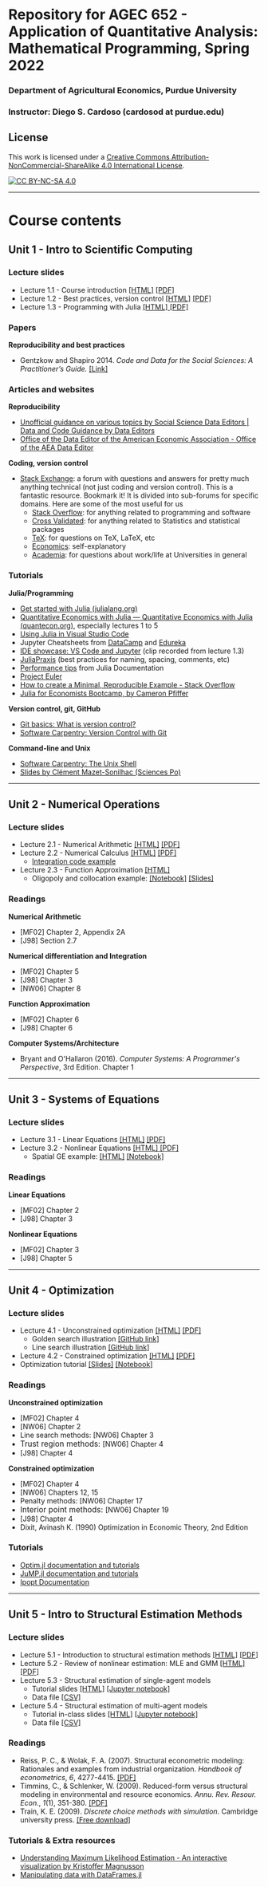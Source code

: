 # Repository for AGEC 652 - Application of Quantitative Analysis: Mathematical Programming, Spring 2022
### Department of Agricultural Economics, Purdue University
### Instructor: Diego S. Cardoso (cardosod at purdue.edu)

## License

This work is licensed under a
[Creative Commons Attribution-NonCommercial-ShareAlike 4.0 International License][cc-by-nc-sa].

[![CC BY-NC-SA 4.0][cc-by-nc-sa-image]][cc-by-nc-sa]

[cc-by-nc-sa]: http://creativecommons.org/licenses/by-nc-sa/4.0/
[cc-by-nc-sa-image]: https://licensebuttons.net/l/by-nc-sa/4.0/88x31.png
[cc-by-nc-sa-shield]: https://img.shields.io/badge/License-CC%20BY--NC--SA%204.0-lightgrey.svg

<hr>

# Course contents

## Unit 1 - Intro to Scientific Computing

<h3><strong>Lecture slides</strong></h3>
<ul>
<li>Lecture 1.1 - Course introduction <a rel="noopener" href="https://rawcdn.githack.com/PurdueAGEC652/Spring2022/cd0f50b1dbda7e46bf726fb9cf01546f7ab955ef/materials/slides/lecture_1_1/1_1_course_intro.html">[HTML]</a> <a rel="noopener" href="https://github.com/PurdueAGEC652/Spring2022/raw/main/materials/slides/lecture_1_1/AGEC%20652%20-%20Lecture%201.1.pdf">[PDF]</a></li>
<li>Lecture 1.2 - Best practices, version control <a rel="noopener" href="https://rawcdn.githack.com/PurdueAGEC652/Spring2022/cd0f50b1dbda7e46bf726fb9cf01546f7ab955ef/materials/slides/lecture_1_2/1_2_reproducibilidy_version_control.html">[HTML]</a> <a rel="noopener" href="https://github.com/PurdueAGEC652/Spring2022/raw/main/materials/slides/lecture_1_2/AGEC%20652%20-%20Lecture%201.2.pdf" target="_self">[PDF]</a></li>
<li>Lecture 1.3 - Programming with Julia <a rel="noopener" href="https://rawcdn.githack.com/PurdueAGEC652/Spring2022/65103738f8375abad82715d4926943fcae469d41/materials/slides/lecture_1_3/1_3_julia.html">[HTML]</a><a rel="noopener" href="https://github.com/PurdueAGEC652/Spring2022/raw/main/materials/slides/lecture_1_3/AGEC%20652%20-%20Lecture%201.3.pdf"> [PDF]</a></li>
</ul>

<h3><strong>Papers</strong></h3>
<p><strong>Reproducibility and best practices</strong></p>
<ul>
<li>Gentzkow and Shapiro 2014. <em>Code and Data for the Social Sciences: A Practitioner’s Guide.</em> <a rel="noopener" href="https://web.stanford.edu/~gentzkow/research/CodeAndData.pdf">[Link]</a>&nbsp;</li>
</ul>

<h3><strong>Articles and websites</strong></h3>
<p><strong>Reproducibility</strong></p>
<ul>
<li><a rel="noopener" href="https://social-science-data-editors.github.io/guidance/">Unofficial guidance on various topics by Social Science Data Editors | Data and Code Guidance by Data Editors</a></li>
<li><a rel="noopener" href="https://aeadataeditor.github.io/">Office of the Data Editor of the American Economic Association - Office of the AEA Data Editor</a></li>
</ul>
<p><strong>Coding, version control</strong></p>
<ul>
<li><a rel="noopener" href="https://stackexchange.com/">Stack Exchange</a>: a forum with questions and answers for pretty much anything technical (not just coding and version control). This is a fantastic resource. Bookmark it! It is divided into sub-forums for specific domains. Here are some of the most useful for us
<ul>
<li><a rel="noopener" href="https://stackoverflow.com/">Stack Overflow</a>: for anything related to programming and software</li>
<li><a rel="noopener" href="https://stats.stackexchange.com/">Cross Validated</a>: for anything related to Statistics and statistical packages</li>
<li><a rel="noopener" href="https://tex.stackexchange.com/">TeX</a>: for questions on TeX, LaTeX, etc</li>
<li><a rel="noopener" href="https://economics.stackexchange.com/">Economics</a>: self-explanatory</li>
<li><a rel="noopener" href="https://academia.stackexchange.com/">Academia</a>: for questions about work/life at Universities in general</li>
</ul>
</li>
</ul>

<h3><strong>Tutorials</strong></h3>
<p><strong>Julia/Programming</strong></p>
<ul>
<li><a rel="noopener" href="https://julialang.org/learning/">Get started with Julia (julialang.org)</a></li>
<li><a rel="noopener" href="https://julia.quantecon.org/intro.html">Quantitative Economics with Julia — Quantitative Economics with Julia (quantecon.org)</a>, especially lectures 1 to 5</li>
<li><a rel="noopener" href="https://code.visualstudio.com/docs/languages/julia">Using Julia in Visual Studio Code</a></li>
<li>Jupyter Cheatsheets from <a rel="noopener" href="/d2l/common/dialogs/quickLink/quickLink.d2l?ou={orgUnitId}&amp;type=coursefile&amp;fileId=DataCamp_Jupyter_Cheatsheet.pdf" target="_self">DataCamp</a> and <a rel="noopener" href="/d2l/common/dialogs/quickLink/quickLink.d2l?ou={orgUnitId}&amp;type=coursefile&amp;fileId=Jupyter_Notebook_CheatSheet_Edureka.pdf" target="_self">Edureka</a></li>
<li><a rel="noopener" href="https://mediaspace.itap.purdue.edu/media/AGEC+652+-+Jan+20%2C+2022A+IDE+showcase/1_zggt50kt">IDE showcase: VS Code and Jupyter</a> (clip recorded from lecture 1.3)</li>
<li><a rel="noopener" target="_blank" href="https://github.com/JuliaPraxis">JuliaPraxis</a> (best practices for naming, spacing, comments, etc)</li>
<li><a rel="noopener" target="_blank" href="https://docs.julialang.org/en/v1/manual/performance-tips">Performance tips</a>&nbsp;from Julia Documentation</li>
<li><a rel="noopener" href="https://projecteuler.net/">Project Euler</a></li>
<li><a rel="noopener" href="https://stackoverflow.com/help/minimal-reproducible-example">How to create a Minimal, Reproducible Example - Stack Overflow</a></li>
<li><a rel="noopener" href="https://github.com/cpfiffer/julia-bootcamp-2022">Julia for Economists Bootcamp, by Cameron Pfiffer</a></li>
</ul>
<p><strong>Version control, git, GitHub</strong></p>
<ul>
<li><a rel="noopener" href="http://git-scm.com/video/what-is-version-control">Git basics: What is version control?</a></li>
<li><a rel="noopener" href="https://swcarpentry.github.io/git-novice/">Software Carpentry: Version Control with Git</a></li>
</ul>
<p><strong>Command-line and Unix</strong></p>
<ul>
<li><a rel="noopener" href="https://swcarpentry.github.io/shell-novice/">Software Carpentry: The Unix Shell</a><strong><a rel="noopener" href="https://swcarpentry.github.io/shell-novice/"></a></strong></li>
<li><strong><a rel="noopener" href="https://github.com/CMS27/IP2019/blob/master/Lectures/IP_UnixShell_S23.pdf"></a></strong><a rel="noopener" href="https://github.com/CMS27/IP2019/blob/master/Lectures/IP_UnixShell_S23.pdf">Slides by Clément Mazet-Sonilhac (Sciences Po)</a></li>
</ul>
<p></p>

<hr>

## Unit 2 - Numerical Operations

<h3><strong>Lecture slides</strong></h3>
<ul>
<li>Lecture 2.1 - Numerical Arithmetic <a rel="noopener" href="https://rawcdn.githack.com/PurdueAGEC652/Spring2022/165d674eaf8dddf8b1895325b9365e3c30b6e883/materials/slides/lecture_2_1/2_1_numerical_arithmetic.html">[HTML]</a> <a rel="noopener" href="https://github.com/PurdueAGEC652/Spring2022/raw/main/materials/slides/lecture_2_1/AGEC%20652%20-%20Lecture%202.1.pdf">[PDF]</a></li>
<li>Lecture 2.2 - Numerical Calculus <a rel="noopener" href="https://rawcdn.githack.com/PurdueAGEC652/Spring2022/182249cf19e8b563ef9cb4ac0c11b9e91318d00d/materials/slides/lecture_2_2/2_2_numerical_calculus.html">[HTML]</a> <a rel="noopener" href="https://github.com/PurdueAGEC652/Spring2022/raw/main/materials/slides/lecture_2_2/AGEC%20652%20-%20Lecture%202.2.pdf">[PDF]</a> <a rel="noopener" href="/d2l/common/dialogs/quickLink/quickLink.d2l?ou={orgUnitId}&amp;type=lti&amp;rcode=354644E0-4CD8-419D-A32F-4E78D8778E5C-4559150&amp;srcou=454497" target="_blank"></a>
<ul>
<li><a rel="noopener" href="https://github.com/PurdueAGEC652/Spring2022/blob/main/materials/code_examples/2_2_quantecon_integration.jl">Integration code example</a></li>
</ul>
</li>
<li>Lecture 2.3 - Function Approximation <a rel="noopener" href="https://rawcdn.githack.com/PurdueAGEC652/Spring2022/7bcca86fffc3bb24aac96892b83feaeea7aea65b/materials/slides/lecture_2_3/2_3_function_approximation.html">[HTML]</a>
<ul>
<li>Oligopoly and collocation example: <a rel="noopener" href="https://raw.githubusercontent.com/PurdueAGEC652/Spring2022/main/materials/code_examples/2_3_collocation.ipynb">[Notebook]</a> <a rel="noopener" href="https://rawcdn.githack.com/PurdueAGEC652/Spring2022/2a3e6792e425789313e9dcdcdfcd0ae328a53d46/materials/code_examples/2_3_collocation_slides.html">[Slides]</a></li>
</ul>
</li>
</ul>

<h3><strong>Readings</strong></h3>
<p><strong>Numerical Arithmetic</strong></p>
<ul>
<li>[MF02] Chapter 2, Appendix 2A&nbsp;</li>
<li>[J98] Section 2.7</li>
</ul>
<p><strong>Numerical differentiation and Integration</strong></p>
<ul>
<li>[MF02] Chapter 5</li>
<li>[J98] Chapter 3</li>
<li>[NW06] Chapter 8</li>
</ul>
<p><strong>Function Approximation</strong></p>
<ul>
<li>[MF02] Chapter 6</li>
<li>[J98] Chapter 6</li>
</ul>
<p><strong>Computer Systems/Architecture</strong></p>
<ul>
<li>Bryant and O'Hallaron (2016). <em>Computer Systems: A Programmer's Perspective</em>, 3rd Edition. Chapter 1</li>
</ul>
<ul></ul>

<hr>

## Unit 3 - Systems of Equations

<h3><strong>Lecture slides</strong></h3>
<ul>
<li>Lecture 3.1 - Linear Equations <a rel="noopener" href="https://rawcdn.githack.com/PurdueAGEC652/Spring2022/ce76b226648b7c78d8161780148a220a64a8738b/materials/slides/lecture_3_1/3_1_linear_equations.html">[HTML]</a> <a rel="noopener" href="https://github.com/PurdueAGEC652/Spring2022/raw/main/materials/slides/lecture_3_1/AGEC%20652%20-%20Lecture%203.1.pdf">[PDF]</a><a rel="noopener" href="https://github.com/PurdueAGEC652/Spring2022/blob/main/materials/code_examples/2_2_quantecon_integration.jl"></a></li>
<li>Lecture 3.2 - Nonlinear Equations <a rel="noopener" href="https://rawcdn.githack.com/PurdueAGEC652/Spring2022/29538950e6d5e1695111447b8cc89d0e19f8ca36/materials/slides/lecture_3_2/3_2_nonlinear_equations.html">[HTML]</a><a rel="noopener" href="https://github.com/PurdueAGEC652/Spring2022/raw/main/materials/slides/lecture_3_2/AGEC%20652%20-%20Lecture%203.2.pdf"> [PDF]</a><a rel="noopener" href="https://rawcdn.githack.com/PurdueAGEC652/Spring2022/f9a42fe56d471b9b72fc69394dc56be7374bbc44/materials/slides/lecture_3_2/3_2_nonlinear_equations.html"></a>
<ul>
<li>Spatial GE example: <a rel="noopener" href="https://rawcdn.githack.com/PurdueAGEC652/Spring2022/29538950e6d5e1695111447b8cc89d0e19f8ca36/materials/code_examples/3_2_spatial_GE.slides.html">[HTML]</a> <a rel="noopener" href="https://raw.githubusercontent.com/PurdueAGEC652/Spring2022/main/materials/code_examples/3_2_spatial_GE.ipynb">[Notebook]</a>&nbsp;</li>
</ul>
</li>
</ul>

<h3><strong>Readings</strong></h3>
<p><strong>Linear Equations</strong></p>
<ul>
<li>[MF02] Chapter 2</li>
<li>[J98] Chapter 3</li>
</ul>
<p><strong>Nonlinear Equations</strong></p>
<ul>
<li>[MF02] Chapter 3</li>
<li>[J98] Chapter 5</li>
</ul>

<hr>

## Unit 4 - Optimization

<h3><strong>Lecture slides</strong></h3>
<ul>
<li>Lecture 4.1 - Unconstrained optimization <a rel="noopener" href="https://rawcdn.githack.com/PurdueAGEC652/Spring2022/a5eeddb25a29326cae7061a23b9ab1b2fdef8ad4/materials/slides/lecture_4_1/4_1_unconstrained_optimization.html">[HTML]</a> <a rel="noopener" href="https://github.com/PurdueAGEC652/Spring2022/raw/main/materials/slides/lecture_4_1/AGEC%20652%20-%20Lecture%204.1.pdf">[PDF]</a>
<ul>
<li>Golden search illustration <a rel="noopener" href="https://github.com/PurdueAGEC652/Spring2022/blob/main/materials/code_examples/4_1_golden_search_illustration.jl">[GitHub link]</a></li>
<li>Line search illustration <a rel="noopener" href="https://github.com/PurdueAGEC652/Spring2022/blob/main/materials/code_examples/4_1_line_search_optim.jl">[GitHub link]</a></li>
</ul>
</li>
<li>Lecture 4.2 - Constrained optimization <a rel="noopener" href="https://rawcdn.githack.com/PurdueAGEC652/Spring2022/36188750c33089ec0e12eb720f2255dd13cdf518/materials/slides/lecture_4_2/4_2_constrained_optimization.html">[HTML]</a> <a rel="noopener" href="https://github.com/PurdueAGEC652/Spring2022/raw/main/materials/slides/lecture_4_2/AGEC%20652%20-%20Lecture%204.2.pdf">[PDF]</a></li>
<li>Optimization tutorial <a rel="noopener" href="https://rawcdn.githack.com/PurdueAGEC652/Spring2022/4e73c27196a5f4f21c3c4fe574e13e0c0ba60534/materials/code_examples/4_2_optimization_slides.html#/">[Slides]</a> <a rel="noopener" href="https://github.com/PurdueAGEC652/Spring2022/blob/main/materials/code_examples/4_2_optimization.ipynb">[Notebook]</a></li>
</ul>

<h3><strong>Readings</strong></h3>
<p><strong>Unconstrained optimization</strong></p>
<ul>
<li>[MF02] Chapter 4</li>
<li>[NW06] Chapter 2</li>
<li>Line search methods:&nbsp;[NW06] Chapter 3</li>
<li><span style="font-size: 0.95rem; letter-spacing: 0.01rem;">Trust region methods:&nbsp;</span>[NW06] Chapter 4</li>
<li>[J98] Chapter 4</li>
</ul>
<p><strong>Constrained optimization</strong></p>
<ul>
<li>[MF02] Chapter 4</li>
<li>[NW06] Chapters 12, 15</li>
<li>Penalty methods: [NW06] Chapter 17</li>
<li><span style="font-size: 0.95rem; letter-spacing: 0.01rem;">Interior point methods: </span>[NW06] Chapter 19</li>
<li>[J98] Chapter 4</li>
<li>Dixit, Avinash K. (1990) Optimization in Economic Theory, 2nd Edition</li>
</ul>

<h3><strong>Tutorials</strong></h3>
<ul>
<li><a rel="noopener" href="https://julianlsolvers.github.io/Optim.jl/stable/">Optim.jl documentation and tutorials</a></li>
<li><a rel="noopener" href="https://jump.dev/">JuMP.jl documentation and tutorials</a></li>
<li><a rel="noopener" href="https://coin-or.github.io/Ipopt/index.html">Ipopt Documentation</a></li>
</ul>

<hr>

## Unit 5 - Intro to Structural Estimation Methods

<h3><strong>Lecture slides</strong></h3>
<ul>
<li>Lecture 5.1 - Introduction to structural estimation methods <a rel="noopener" href="https://rawcdn.githack.com/PurdueAGEC652/Spring2022/dfded3a80d78c58bb95ca371efc00c14f459012e/materials/slides/lecture_5_1/5_1_Intro_Structural_estimation.html">[HTML]</a> <a rel="noopener" href="https://github.com/PurdueAGEC652/Spring2022/raw/main/materials/slides/lecture_5_1/AGEC%20652%20-%20Lecture%205.1.pdf">[PDF]</a></li>
<li>Lecture 5.2 - Review of nonlinear estimation: MLE and GMM <a rel="noopener" href="https://rawcdn.githack.com/PurdueAGEC652/Spring2022/cd8bf5f9248becf4e46b8f3df0c58b746c9cb8bd/materials/slides/lecture_5_2/5_2_Estimation-review.html">[HTML]</a> <a rel="noopener" href="https://github.com/PurdueAGEC652/Spring2022/raw/main/materials/slides/lecture_5_2/AGEC%20652%20-%20Lecture%205.2.pdf">[PDF]</a></li>
<li>Lecture 5.3 - Structural estimation of single-agent models
<ul>
<li>Tutorial slides <a rel="noopener" href="https://rawcdn.githack.com/PurdueAGEC652/Spring2022/cd8bf5f9248becf4e46b8f3df0c58b746c9cb8bd/materials/code_examples/5_3_single_agent.slides.html">[HTML]</a> <a rel="noopener" href="https://github.com/PurdueAGEC652/Spring2022/blob/main/materials/code_examples/5_3_single_agent.ipynb">[Jupyter notebook]</a></li>
<li>Data file <a rel="noopener" href="https://raw.githubusercontent.com/PurdueAGEC652/Spring2022/main/materials/code_examples/labor_supply.csv">[CSV]</a></li>
</ul>
</li>
<li>Lecture 5.4 - Structural estimation of multi-agent models
<ul>
<li>Tutorial in-class slides <a rel="noopener" href="https://rawcdn.githack.com/PurdueAGEC652/Spring2022/2d354946da0b94c75600fdd3f78ad36c45947bb8/materials/code_examples/5_4_multi_agent.slides.html">[HTML]</a> <a rel="noopener" href="https://github.com/PurdueAGEC652/Spring2022/blob/main/materials/code_examples/5_4_multi_agent.ipynb">[Jupyter notebook]</a></li>
<li>Data file <a rel="noopener" href="https://rawcdn.githack.com/PurdueAGEC652/Spring2022/00c389845b5a64ff9daa77eee8720d21660bbe69/materials/code_examples/shares_data.csv">[CSV]</a></li>
</ul>
</li>
</ul>

<h3><strong>Readings</strong></h3>
<ul></ul>
<ul>
<li>Reiss, P. C., &amp; Wolak, F. A. (2007). Structural econometric modeling: Rationales and examples from industrial organization.&nbsp;<em>Handbook of econometrics</em>,&nbsp;<em>6</em>, 4277-4415. <a rel="noopener" href="/d2l/common/dialogs/quickLink/quickLink.d2l?ou={orgUnitId}&amp;type=coursefile&amp;fileId=Reiss_Wolak_2007_Structural_Econometric_Modeling.pdf" target="_self">[PDF]</a></li>
<li>Timmins, C., &amp; Schlenker, W. (2009). Reduced-form versus structural modeling in environmental and resource economics.&nbsp;<em>Annu. Rev. Resour. Econ.</em>,&nbsp;<em>1</em>(1), 351-380. <a rel="noopener" href="/d2l/common/dialogs/quickLink/quickLink.d2l?ou={orgUnitId}&amp;type=coursefile&amp;fileId=Timmins_Schlenker_2009_Reduced_form_vs_Structural.pdf" target="_self">[PDF]</a></li>
<li>Train, K. E. (2009).&nbsp;<em>Discrete choice methods with simulation</em>. Cambridge university press. <a rel="noopener" href="https://eml.berkeley.edu/books/choice2.html">[Free download]</a></li>
</ul>

<h3><strong>Tutorials &amp; Extra resources</strong></h3>
<ul>
<li><a rel="noopener" href="https://rpsychologist.com/likelihood/">Understanding Maximum Likelihood Estimation - An interactive visualization by Kristoffer Magnusson</a></li>
<li><a rel="noopener" href="https://julia.school/julia/dataframes">Manipulating data with DataFrames.jl</a></li>
</ul>

